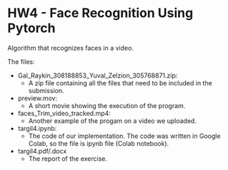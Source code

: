 # HW4 - Face Recognition Using Pytorch
Algorithm that recognizes faces in a video.

The files:
* Gal_Raykin_308188853_Yuval_Zelzion_305768871.zip:
  * A zip file containing all the files that need to be included in the submission.
* preview.mov:
  * A short movie showing the execution of the program.
* faces_Trim_video_tracked.mp4:
  * Another example of the progam on a video we uploaded.
* targil4.ipynb:
  * The code of our implementation. The code was written in Google Colab, so the file is ipynb file (Colab notebook).
* targil4.pdf/.docx
  * The report of the exercise.

